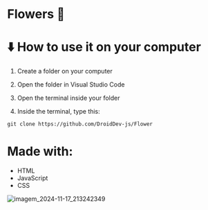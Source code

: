 # Flowers 🌼

# ⬇️ How to use it on your computer

1. Create a folder on your computer

2. Open the folder in Visual Studio Code

3. Open the terminal inside your folder

4. Inside the terminal, type this:


```git clone https://github.com/DroidDev-js/Flower```

# Made with:

- HTML
- JavaScript
- CSS

![imagem_2024-11-17_213242349](https://github.com/user-attachments/assets/7780e446-47e6-41bf-b581-4bdf6f7cd38a)
